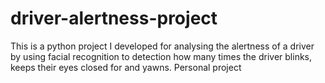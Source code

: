# driver-alertness-project
This is a python project I developed for analysing the alertness of a driver by using facial recognition to detection how many times the driver blinks, keeps their eyes closed for and yawns. Personal project
